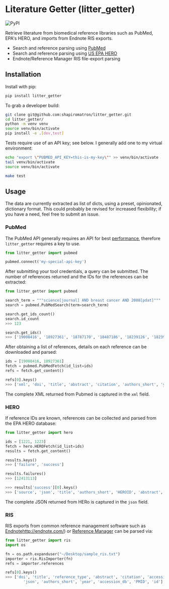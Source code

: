 # Literature Getter (litter_getter)

![PyPI](https://img.shields.io/pypi/v/litter_getter)

Retrieve literature from biomedical reference libraries such as PubMed, EPA's HERO, and imports from Endnote RIS exports.

* Search and reference parsing using [PubMed](http://www.ncbi.nlm.nih.gov/pubmed)
* Search and reference parsing using [US EPA HERO](https://hero.epa.gov/hero/)
* Endnote/Reference Manager RIS file-export parsing

## Installation

Install with pip:

```bash
pip install litter_getter
```

To grab a developer build:

```bash
git clone git@github.com:shapiromatron/litter_getter.git
cd litter_getter/
python -m venv venv
source venv/bin/activate
pip install -e .[dev,test]
```

Tests require use of an API key; see below. I generally add one to my virtual environment:

```bash
echo "export \"PUBMED_API_KEY=this-is-my-key\"" >> venv/bin/activate
tail venv/bin/activate
source venv/bin/activate

make test
```

## Usage

The data are currently extracted as list of dicts, using a preset, opinionated,
dictionary format. This could probably be revised for increased flexibility; if
you have a need, feel free to submit an issue.

### PubMed

The PubMed API generally requires an API for best [performance](https://ncbiinsights.ncbi.nlm.nih.gov/2017/11/02/new-api-keys-for-the-e-utilities/), therefore `litter_getter` requires a key to use.

```python
from litter_getter import pubmed

pubmed.connect('my-special-api-key')
```

After submitting your tool credentials, a query can be submitted. The number of
references returned and the IDs for the references can be extracted:

```python
from litter_getter import pubmed

search_term = """science[journal] AND breast cancer AND 2008[pdat]"""
search = pubmed.PubMedSearch(term=search_term)

search.get_ids_count()
search.id_count
>>> 123

search.get_ids()
>>> ['19008416', '18927361', '18787170', '18487186', '18239126', '18239125']
```

After obtaining a list of references, details on each reference can be downloaded and parsed:

```python
ids = [19008416, 18927361]
fetch = pubmed.PubMedFetch(id_list=ids)
refs = fetch.get_content()

refs[0].keys()
>>> ['xml', 'doi', 'title', 'abstract', 'citation', 'authors_short', 'year', 'PMID', 'authors_list']
```

The complete XML returned from Pubmed is captured in the `xml` field.

### HERO

If reference IDs are known, references can be collected and parsed from the EPA HERO database:

```python
from litter_getter import hero

ids = [1221, 1223]
fetch = hero.HEROFetch(id_list=ids)
results = fetch.get_content()

results.keys()
>>> ['failure', 'success']

results.failures()
>>> [12413113]

>>> results['success'][0].keys()
>>> ['source', 'json', 'title', 'authors_short', 'HEROID', 'abstract', 'year', 'PMID', 'authors_list']
```

The complete JSON returned from HERo is captured in the `json` field.

### RIS

RIS exports from common reference management software such as [Endnote]()http://endnote.com/) or [Reference Manager](http://referencemanager.com/) can be parsed via:

```python
from litter_getter import ris
import os

fn = os.path.expanduser("~/Desktop/sample_ris.txt")
importer = ris.RisImporter(fn)
refs = importer.references

refs[0].keys()
>>> ['doi', 'title', 'reference_type', 'abstract', 'citation', 'accession_number',
        'json', 'authors_short', 'year', 'accession_db', 'PMID', 'id']
```
